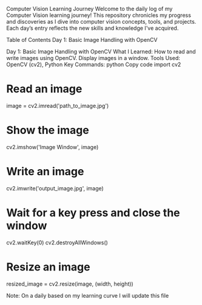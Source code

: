 Computer Vision Learning Journey
Welcome to the daily log of my Computer Vision learning journey! This repository chronicles my progress and discoveries as I dive into computer vision concepts, tools, and projects. Each day’s entry reflects the new skills and knowledge I've acquired.

Table of Contents
Day 1: Basic Image Handling with OpenCV



Day 1: Basic Image Handling with OpenCV
What I Learned:
How to read and write images using OpenCV.
Display images in a window.
Tools Used: OpenCV (cv2), Python
Key Commands:
python
Copy code
import cv2

# Read an image
image = cv2.imread('path_to_image.jpg')

# Show the image
cv2.imshow('Image Window', image)

# Write an image
cv2.imwrite('output_image.jpg', image)

# Wait for a key press and close the window
cv2.waitKey(0)
cv2.destroyAllWindows()

# Resize an image
resized_image = cv2.resize(image, (width, height))

Note: On a daily based on my learning curve I will update this file

